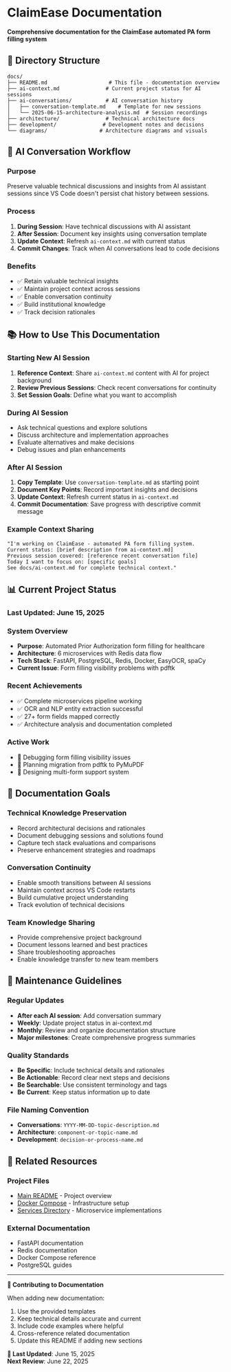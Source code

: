 # ClaimEase Documentation

**Comprehensive documentation for the ClaimEase automated PA form filling system**

## 📁 Directory Structure

```
docs/
├── README.md                    # This file - documentation overview
├── ai-context.md               # Current project status for AI sessions
├── ai-conversations/           # AI conversation history
│   ├── conversation-template.md    # Template for new sessions
│   └── 2025-06-15-architecture-analysis.md  # Session recordings
├── architecture/               # Technical architecture docs
├── development/               # Development notes and decisions
└── diagrams/                 # Architecture diagrams and visuals
```

## 🤖 AI Conversation Workflow

### **Purpose**
Preserve valuable technical discussions and insights from AI assistant sessions since VS Code doesn't persist chat history between sessions.

### **Process**
1. **During Session**: Have technical discussions with AI assistant
2. **After Session**: Document key insights using conversation template
3. **Update Context**: Refresh `ai-context.md` with current status
4. **Commit Changes**: Track when AI conversations lead to code decisions

### **Benefits**
- ✅ Retain valuable technical insights
- ✅ Maintain project context across sessions
- ✅ Enable conversation continuity
- ✅ Build institutional knowledge
- ✅ Track decision rationales

## 📚 How to Use This Documentation

### **Starting New AI Session**
1. **Reference Context**: Share `ai-context.md` content with AI for project background
2. **Review Previous Sessions**: Check recent conversations for continuity
3. **Set Session Goals**: Define what you want to accomplish

### **During AI Session**
- Ask technical questions and explore solutions
- Discuss architecture and implementation approaches
- Evaluate alternatives and make decisions
- Debug issues and plan enhancements

### **After AI Session**
1. **Copy Template**: Use `conversation-template.md` as starting point
2. **Document Key Points**: Record important insights and decisions
3. **Update Context**: Refresh current status in `ai-context.md`
4. **Commit Documentation**: Save progress with descriptive commit message

### **Example Context Sharing**
```
"I'm working on ClaimEase - automated PA form filling system. 
Current status: [brief description from ai-context.md]
Previous session covered: [reference recent conversation file]
Today I want to focus on: [specific goals]
See docs/ai-context.md for complete technical context."
```

## 📊 Current Project Status

### **Last Updated**: June 15, 2025

### **System Overview**
- **Purpose**: Automated Prior Authorization form filling for healthcare
- **Architecture**: 6 microservices with Redis data flow
- **Tech Stack**: FastAPI, PostgreSQL, Redis, Docker, EasyOCR, spaCy
- **Current Issue**: Form filling visibility problems with pdftk

### **Recent Achievements**
- ✅ Complete microservices pipeline working
- ✅ OCR and NLP entity extraction successful  
- ✅ 27+ form fields mapped correctly
- ✅ Architecture analysis and documentation completed

### **Active Work**
- 🔧 Debugging form filling visibility issues
- 🔧 Planning migration from pdftk to PyMuPDF
- 🔧 Designing multi-form support system

## 🎯 Documentation Goals

### **Technical Knowledge Preservation**
- Record architectural decisions and rationales
- Document debugging sessions and solutions found
- Capture tech stack evaluations and comparisons
- Preserve enhancement strategies and roadmaps

### **Conversation Continuity**
- Enable smooth transitions between AI sessions
- Maintain context across VS Code restarts
- Build cumulative project understanding
- Track evolution of technical decisions

### **Team Knowledge Sharing**
- Provide comprehensive project background
- Document lessons learned and best practices
- Share troubleshooting approaches
- Enable knowledge transfer to new team members

## 🔄 Maintenance Guidelines

### **Regular Updates**
- **After each AI session**: Add conversation summary
- **Weekly**: Update project status in ai-context.md
- **Monthly**: Review and organize documentation structure
- **Major milestones**: Create comprehensive progress summaries

### **Quality Standards**
- **Be Specific**: Include technical details and rationales
- **Be Actionable**: Record clear next steps and decisions
- **Be Searchable**: Use consistent terminology and tags
- **Be Current**: Keep status information up to date

### **File Naming Convention**
- **Conversations**: `YYYY-MM-DD-topic-description.md`
- **Architecture**: `component-or-topic-name.md`
- **Development**: `decision-or-process-name.md`

## 🔗 Related Resources

### **Project Files**
- [Main README](../README.md) - Project overview
- [Docker Compose](../docker-compose.yml) - Infrastructure setup
- [Services Directory](../services/) - Microservice implementations

### **External Documentation**
- FastAPI documentation
- Redis documentation  
- Docker Compose reference
- PostgreSQL guides

---

**📝 Contributing to Documentation**

When adding new documentation:
1. Use the provided templates
2. Keep technical details accurate and current
3. Include code examples where helpful
4. Cross-reference related documentation
5. Update this README if adding new sections

**🔄 Last Updated**: June 15, 2025  
**Next Review**: June 22, 2025
